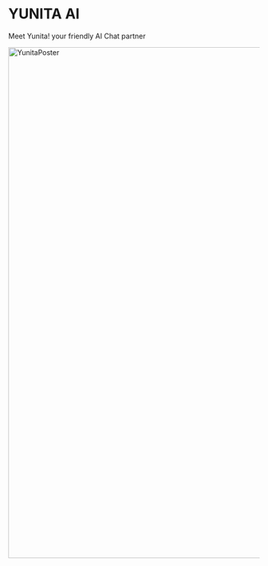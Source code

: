 # YUNITA AI

Meet Yunita! your friendly AI Chat partner


<img width="1440" height="1024" alt="YunitaPoster" src="https://github.com/user-attachments/assets/b4c92522-796a-4b25-a879-3f3fc19b9600" />
